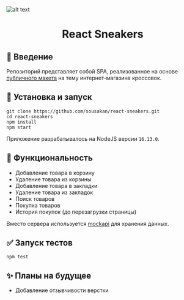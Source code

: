 ![alt text](https://i.ytimg.com/vi/ptiom4YWqoE/maxresdefault.jpg)

<h1 align="center">React Sneakers</h1>

## 📄 Введение

Репозиторий представляет собой SPA, реализованное на основе [публичного макета](https://www.figma.com/file/fw0toTyXMwM1y4WIe0YFrJ/React-Projects?node-id=0%3A1) на тему интернет-магазина кроссовок.

## 🚀 Установка и запуск

```
git clone https://github.com/sousakan/react-sneakers.git
cd react-sneakers
npm install
npm start
```

Приложение разрабатывалось на NodeJS версии `16.13.0`.

## 📘 Функциональность

- Добавление товара в корзину
- Удаление товара из корзины
- Добавление товара в закладки
- Удаление товара из закладок
- Поиск товаров
- Покупка товаров
- История покупок (до перезагрузки страницы)

Вместо сервера используется [mockapi](https://mockapi.io/) для хранения данных.

## ✅ Запуск тестов

```
npm test
```

## ✨ Планы на будущее

- Добавление отзывчивости верстки
